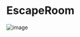 # EscapeRoom
![image](https://github.com/KamilaKmiecik/EscapeRoom/assets/49212490/9b62723d-1130-4466-97ee-4b65e3256ff2)
